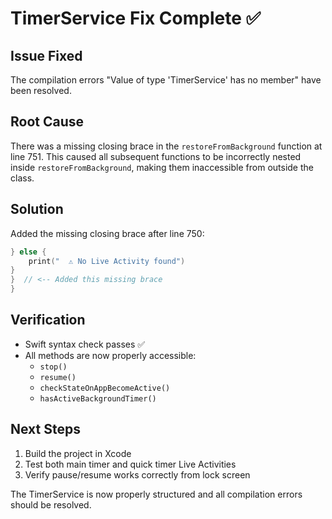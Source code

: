 # TimerService Fix Complete ✅

## Issue Fixed
The compilation errors "Value of type 'TimerService' has no member" have been resolved.

## Root Cause
There was a missing closing brace in the `restoreFromBackground` function at line 751. This caused all subsequent functions to be incorrectly nested inside `restoreFromBackground`, making them inaccessible from outside the class.

## Solution
Added the missing closing brace after line 750:
```swift
} else {
    print("  ⚠️ No Live Activity found")
}
}  // <-- Added this missing brace
}
```

## Verification
- Swift syntax check passes ✅
- All methods are now properly accessible:
  - `stop()`
  - `resume()` 
  - `checkStateOnAppBecomeActive()`
  - `hasActiveBackgroundTimer()`

## Next Steps
1. Build the project in Xcode
2. Test both main timer and quick timer Live Activities
3. Verify pause/resume works correctly from lock screen

The TimerService is now properly structured and all compilation errors should be resolved.